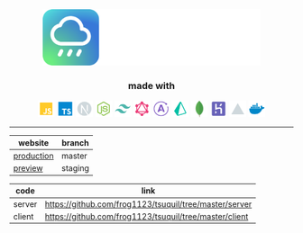 <div align="center">
  <a href="https://tsuquil.cloud/">
    <img src="https://github.com/frog1123/tsuquil/blob/master/assets/logo-round-text.svg" height="100">
  </a>
</div>

<div align="center">
  <h3>
    made with
  </h3>
  <div>
    <img src="https://github.com/frog1123/tsuquil/blob/master/assets/icons/javascript.svg" width="30px" height="30px" />
    <img src="https://github.com/frog1123/tsuquil/blob/master/assets/icons/typescript.svg" width="30px" height="30px" />
    <img src="https://github.com/frog1123/tsuquil/blob/master/assets/icons/next.svg" width="30px" height="30px" />
    <img src="https://github.com/frog1123/tsuquil/blob/master/assets/icons/nodejs.svg" width="30px" height="30px" />
    <img src="https://github.com/frog1123/tsuquil/blob/master/assets/icons/tailwindcss.svg" width="30px" height="30px" />
    <img src="https://github.com/frog1123/tsuquil/blob/master/assets/icons/graphql.svg" width="30px" height="30px" />
    <img src="https://github.com/frog1123/tsuquil/blob/master/assets/icons/apollo.svg" width="30px" height="30px" />
    <img src="https://github.com/frog1123/tsuquil/blob/master/assets/icons/prisma.svg"  width="30px" height="30px" />
    <img src="https://github.com/frog1123/tsuquil/blob/master/assets/icons/mongodb.png"  width="30px" height="30px" />
    <img src="https://github.com/frog1123/tsuquil/blob/master/assets/icons/heroku.svg" width="30px" height="30px" />
    <img src="https://github.com/frog1123/tsuquil/blob/master/assets/icons/vercel.svg" width="30px" height="30px" />
    <img src="https://github.com/frog1123/tsuquil/blob/master/assets/icons/docker.svg" width="30px" height="30px" />
  </div>
</div>

---

| website                                             | branch  |
| --------------------------------------------------- | ------- |
| <a href="https://tsuquil.cloud">production</a>      | master  |
| <a href="https://staging.tsuquil.cloud">preview</a> | staging |

| code   | link                                                   |
| ------ | ------------------------------------------------------ |
| server | https://github.com/frog1123/tsuquil/tree/master/server |
| client | https://github.com/frog1123/tsuquil/tree/master/client |

